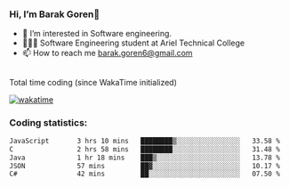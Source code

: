 ###  Hi, I’m Barak Goren👋
- 👀 I’m interested in Software engineering.
- 👨🏼‍🎓 Software Engineering student at Ariel Technical College
- 📫 How to reach me barak.goren6@gmail.com
##
Total time coding (since WakaTime initialized)

[![wakatime](https://wakatime.com/badge/user/5cc5ec80-a806-4ca2-a704-db29274e48cd.svg)](https://wakatime.com/@5cc5ec80-a806-4ca2-a704-db29274e48cd)

   
### Coding statistics:

<!--START_SECTION:waka-->

```txt
JavaScript       3 hrs 10 mins   ████████▒░░░░░░░░░░░░░░░░   33.58 %
C                2 hrs 58 mins   ████████░░░░░░░░░░░░░░░░░   31.48 %
Java             1 hr 18 mins    ███▒░░░░░░░░░░░░░░░░░░░░░   13.78 %
JSON             57 mins         ██▓░░░░░░░░░░░░░░░░░░░░░░   10.17 %
C#               42 mins         ██░░░░░░░░░░░░░░░░░░░░░░░   07.50 %
```

<!--END_SECTION:waka-->

<!---
barakgoren/barakgoren is a ✨ special ✨ repository because its `README.md` (this file) appears on your GitHub profile.
You can click the Preview link to take a look at your changes.
--->
